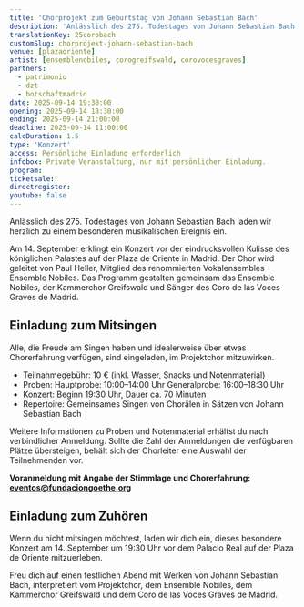 ```yaml
---
title: 'Chorprojekt zum Geburtstag von Johann Sebastian Bach'
description: 'Anlässlich des 275. Todestages von Johann Sebastian Bach laden wir herzlich zu einem besonderen musikalischen Ereignis ein.'
translationKey: 25corobach
customSlug: chorprojekt-johann-sebastian-bach
venue: [plazaoriente]
artist: [ensemblenobiles, corogreifswald, corovocesgraves]
partners:
  - patrimonio
  - dzt
  - botschaftmadrid
date: 2025-09-14 19:30:00
opening: 2025-09-14 18:30:00
ending: 2025-09-14 21:00:00
deadline: 2025-09-14 11:00:00
calcDuration: 1.5
type: 'Konzert'
access: Persönliche Einladung erforderlich
infobox: Private Veranstaltung, nur mit persönlicher Einladung.
program:
ticketsale:
directregister:
youtube: false
---
```


Anlässlich des 275. Todestages von Johann Sebastian Bach laden wir herzlich zu einem besonderen musikalischen Ereignis ein.

Am 14. September erklingt ein Konzert vor der eindrucksvollen Kulisse des königlichen Palastes auf der Plaza de Oriente in Madrid. Der Chor wird geleitet von Paul Heller, Mitglied des renommierten Vokalensembles Ensemble Nobiles. Das Programm gestalten gemeinsam das Ensemble Nobiles, der Kammerchor Greifswald und Sänger des Coro de las Voces Graves de Madrid.

## Einladung zum Mitsingen

Alle, die Freude am Singen haben und idealerweise über etwas Chorerfahrung verfügen, sind eingeladen, im Projektchor mitzuwirken.

- Teilnahmegebühr: 10 € (inkl. Wasser, Snacks und Notenmaterial)
- Proben:
  Hauptprobe: 10:00–14:00 Uhr
  Generalprobe: 16:00–18:30 Uhr
- Konzert: Beginn 19:30 Uhr, Dauer ca. 70 Minuten
- Repertoire: Gemeinsames Singen von Chorälen in Sätzen von Johann Sebastian Bach

Weitere Informationen zu Proben und Notenmaterial erhältst du nach verbindlicher Anmeldung. Sollte die Zahl der Anmeldungen die verfügbaren Plätze übersteigen, behält sich der Chorleiter eine Auswahl der Teilnehmenden vor.

**Voranmeldung mit Angabe der Stimmlage und Chorerfahrung: eventos@fundaciongoethe.org**

## Einladung zum Zuhören

Wenn du nicht mitsingen möchtest, laden wir dich ein, dieses besondere Konzert am 14. September um 19:30 Uhr vor dem Palacio Real auf der Plaza de Oriente mitzuerleben.

Freu dich auf einen festlichen Abend mit Werken von Johann Sebastian Bach, interpretiert vom Projektchor, dem Ensemble Nobiles, dem Kammerchor Greifswald und dem Coro de las Voces Graves de Madrid.
